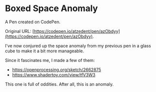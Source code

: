 # Boxed Space Anomaly

A Pen created on CodePen.

Original URL: [https://codepen.io/atzedent/pen/azObdyy](https://codepen.io/atzedent/pen/azObdyy).

I've now conjured up the space anomaly from my previous pen in a glass cube to make it a bit more manageable. 

Since it fascinates me, I made a few of them:

- https://openprocessing.org/sketch/2662875
- https://www.shadertoy.com/view/tfV3W3

This one is full of oddities. After all, this is an anomaly.